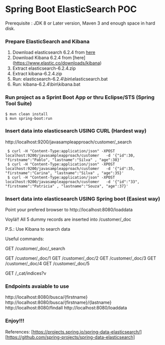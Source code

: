 # Spring Boot ElasticSearch POC

 Prerequisite : JDK 8 or Later version,
                Maven 3 and
                enough space in hard disk.

### Prepare ElasticSearch and Kibana

01) Download elasticsearch 6.2.4 from [here](https://www.elastic.co/downloads/elasticsearch)
02) Download Kibana 6.2.4 from [here] (https://www.elastic.co/downloads/kibana)
03) Extract elasticsearch-6.2.4.zip
04) Extract kibana-6.2.4.zip     
05) Run: elasticsearch-6.2.4\bin\elasticsearch.bat
06) Run: kibana-6.2.4\bin\kibana.bat


### Run project as a Sprint Boot App or thru Eclipse/STS (Spring Tool Suite)
    $ mvn clean install
    $ mvn spring-boot:run

### Insert data into elasticsearch USING CURL (Hardest way)

http://localhost:9200/javasampleapproach/customer/_search

     $ curl -H "Content-Type:application/json" -XPOST localhost:9200/javasampleapproach/customer   -d '{"id":30, "firstname":"Pablo", "lastname":"Silva" , "age":38}'
     $ curl -H "Content-Type:application/json" -XPOST localhost:9200/javasampleapproach/customer   -d '{"id":35, "firstname":"Carina", "lastname":"Silva" , "age":35}'
     $ curl -H "Content-Type:application/json" -XPOST localhost:9200/javasampleapproach/customer   -d '{"id":"33", "firstname":"Patricia" , "lastname":"Souza", "age":37}'
 
### Insert data into elasticsearch USING Spring boot (Easiest way)

Point your prefered browser to http://localhost:8080/loaddata

Voylà!! All 5 dummy records are inserted into /customer/_doc

P.S.: Use Kibana to search data

Useful commands:

GET /customer/_doc/_search

GET /customer/_doc/1
GET /customer/_doc/2
GET /customer/_doc/3
GET /customer/_doc/4
GET /customer/_doc/5

GET /_cat/indices?v


### Endpoints avaiable to use

http://localhost:8080/busca/{firstname}
http://localhost:8080/busca/{firstname}/{lastname}
http://localhost:8080/findall
http://localhost:8080/loaddata



### Enjoy!!!

References: 
[https://projects.spring.io/spring-data-elasticsearch/]
[https://github.com/spring-projects/spring-data-elasticsearch]

                  


